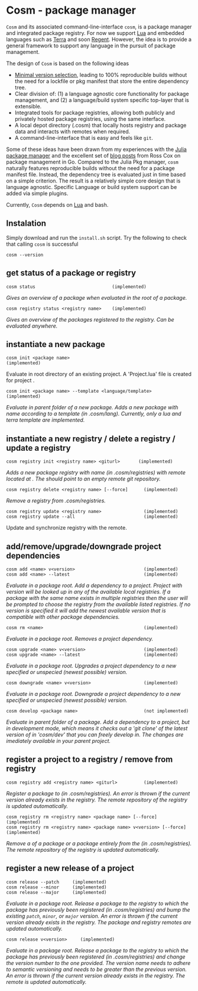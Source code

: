 # Cosm - package manager
`Cosm` and its associated command-line-interface `cosm`, is a package manager and integrated package registry. For now we support [Lua]() and embedded languages such as [Terra]() and soon [Regent](). However, the idea is to provide a general framework to support any language in the pursuit of package management.

The design of `Cosm` is based on the following ideas
* [Minimal version selection](https://research.swtch.com/vgo-mvs), leading to 100% reproducible builds without the need for a lockfile or pkg manifest that store the entire dependency tree.
* Clear division of: (1) a language agnostic core functionality for package management, and (2) a language/build system specific top-layer that is extensible.
* Integrated tools for package registries, allowing both publicly and privately hosted package registries, using the same interface.
* A local depot directory (.cosm) that locally hosts registry and package data and interacts with remotes when required.
* A command-line-interface that is easy and feels like `git`.

Some of these ideas have been drawn from my experiences with the [Julia package manager](https://pkgdocs.julialang.org/v1/) and the excellent set of [blog posts](https://research.swtch.com/vgo) from Ross Cox on package management in Go. Compared to the Julia Pkg manager, `cosm` naturally features reproducible builds without the need for a package manifest file. Instead, the dependency tree is evaluated just in time based on a simple criterion. The result is a relatively simple core design that is language agnostic. Specific Language or build system support can be added via simple plugins.

Currently, `Cosm` depends on [Lua]() and bash.

## Instalation
Simply download and run the `install.sh` script. Try the following to check that calling `cosm` is successful
```
cosm --version
```

## get status of a package or registry
```
cosm status                             (implemented)
```
*Gives an overview of a package when evaluated in the root of a package.*
```
cosm registry status <registry name>    (implemented)
```
*Gives an overview of the packages registered to the registry. Can be evaluated anywhere.*

## instantiate a new package
```
cosm init <package name>                                    (implemented)
```
Evaluate in root directory of an existing project. A 'Project.lua' file is created for project <package name>.
```
cosm init <package name> --template <language/template>     (implemented)
```
*Evaluate in parent folder of a new package. Adds a new package with name <package name> according to a template (in .cosm/lang). Currently, only a lua and terra template are implemented.*

## instantiate a new registry / delete a registry / update a registry
```
cosm registry init <registry name> <giturl>       (implemented)
```
*Adds a new package registry with name <name> (in .cosm/registries) with remote located at <giturl>. The <giturl> should point to an empty remote git repository.*

```
cosm registry delete <registry name> [--force]      (implemented)
```
*Remove a registry from .cosm/registries.*

```
cosm registry update <registry name>                (implemented)
cosm registry update --all                          (implemented)
```
Update and synchronize registry with the remote.

## add/remove/upgrade/downgrade project dependencies
```
cosm add <name> v<version>                          (implemented)
cosm add <name> --latest                            (implemented)
```
*Evaluate in a package root. Add a dependency to a project. Project <name> with version <version> will be looked up in any of the available local registries. If a package with the same name exists in multiple registries then the user will be prompted to choose the registry from the available listed registries. If no version is specified it will add the newest available version that is compatible with other package dependencies.*

```
cosm rm <name>                                      (implemented)
```
*Evaluate in a package root. Removes a project dependency.*

```
cosm upgrade <name> v<version>                      (implemented)
cosm upgrade <name> --latest                        (implemented)
```
*Evaluate in a package root. Upgrades a project dependency to a new specified or unspecied (newest possible) version.*

```
cosm downgrade <name> v<version>                    (implemented)
```
*Evaluate in a package root. Downgrade a project dependency to a new specified or unspecied (newest possible) version.*

```
cosm develop <package name>                         (not implemented)
```
*Evaluate in parent folder of a package. Add a dependency to a project, but in development mode, which means it checks out a 'git clone' of the latest version of <package name> in 'cosm/dev' that you can freely develop in. The changes are imediately available in your parent project.*

## register a project to a registry / remove from registry
```
cosm registry add <registry name> <giturl>          (implemented)
```
*Register a package to <registry> (in .cosm/registries). An error is thrown if the current version already exists in the registry. The remote repository of the registry is updated automatically.*

```
cosm registry rm <registry name> <package name> [--force]                (implemented)
cosm registry rm <registry name> <package name> v<version> [--force]     (implemented)
```
*Remove a <version> of a package or a package entirely from the <registry> (in .cosm/registries). The remote repository of the registry is updated automatically.*

## register a new release of a project
```
cosm release --patch     (implemented)
cosm release --minor     (implemented)
cosm release --major     (implemented)
```
*Evaluate in a package root. Release a package to the registry to which the package has previously been registered (in .cosm/registries) and bump the existing `patch`, `minor`, or `major` version. An error is thrown if the current version already exists in the registry. The package and registry remotes are updated automatically.*
```
cosm release v<version>     (implemented)
```
*Evaluate in a package root. Release a package to the registry to which the package has previously been registered (in .cosm/registries) and change the version number to the one provided. The version name needs to adhere to semantic versioning and needs to be greater than the previous version. An error is thrown if the current version already exists in the registry. The remote is updated automatically.*
